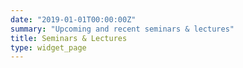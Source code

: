```yaml
---
date: "2019-01-01T00:00:00Z"
summary: "Upcoming and recent seminars & lectures"
title: Seminars & Lectures
type: widget_page
---
```

